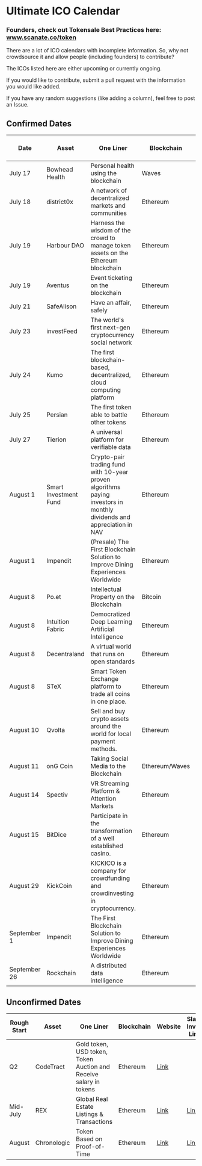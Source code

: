 # Ultimate ICO Calendar

### Founders, check out Tokensale Best Practices here: www.scanate.co/token

There are a lot of ICO calendars with incomplete information. So, why not crowdsource it and allow people (including founders) to contribute?

The ICOs listed here are either upcoming or currently ongoing.

If you would like to contribute, submit a pull request with the information you would like added.

If you have any random suggestions (like adding a column), feel free to post an Issue.

## Confirmed Dates

| Date  | Asset | One Liner | Blockchain | Website | Slack Invite Link | Reddit | Twitter
| ------------- | ------------- | ------------- | ------------- | ------------- | ------------- | ------------- | ------------- |
| July 17 | Bowhead Health |Personal health using the blockchain | Waves | [Link](https://www.bowheadhealth.com/) | [Link](https://bowhead-slack.herokuapp.com/) | [Link](https://www.reddit.com/r/bowhead/) | [Link](https://twitter.com/bowheadhealth) |
| July 18 | district0x | A network of decentralized markets and communities | Ethereum | [Link](https://district0x.io/) | [Link](https://district0x-slack.herokuapp.com/) | | [Link](https://twitter.com/district0x) |
| July 19 | Harbour DAO |Harness the wisdom of the crowd to manage token assets on the Ethereum blockchain | Ethereum | [Link](https://harbour.tokenate.io/) | [Link](https://harbourdao.herokuapp.com/) | [Link](https://www.reddit.com/r/HarbourDao/) | [Link](https://twitter.com/HarbourDao) |
| July 19 | Aventus | Event ticketing on the blockchain | Ethereum | [Link](https://aventus.io/) | [Link](https://slack.aventus.io/) | [Link](https://www.reddit.com/r/aventus/) | [Link](https://twitter.com/AventusSystems) |
| July 21 | SafeAlison | Have an affair, safely | Ethereum | [Link](https://safealison.com/) | | | [Link](https://twitter.com/SafealisonSafe) |
| July 23 | investFeed | The world's first next-gen cryptocurrency social network| Ethereum | [Link](https://tokensale.investfeed.com/) | [Link](https://join.slack.com/t/investfeed/shared_invite/MjEzMzg1NTc0MTYxLTE1MDAzMTkxOTYtNGE0MzFhOTI5Yg) | [Link](https://www.reddit.com/r/investFeedOfficial/) | [Link](https://twitter.com/investfeed) |
| July 24 | Kumo | The first blockchain-based, decentralized, cloud computing platform| Ethereum | [Link](https://www.kumocoin.com/) | | | |
| July 25 | Persian | The first token able to battle other tokens| Ethereum | [Link](http://persian.brainmote.com.s3-website.eu-central-1.amazonaws.com) |  |  | [Link](https://twitter.com/persian_token) |
| July 27 | Tierion | A universal platform for verifiable data | Ethereum | [Link](https://goo.gl/C66Yzk) |  | [Link](https://www.reddit.com/r/tierion) | [Link](https://twitter.com/tierion) |
| August 1 | Smart Investment Fund | Crypto-pair trading fund with 10-year proven algorithms paying investors in monthly dividends and appreciation in NAV | Ethereum | [Link](https://SmartIFT.com) | | [Link](https://www.reddit.com/r/SmartIFT/) | [Link](https://twitter.com/SmartIFT) |
| August 1 | Impendit | (Presale) The First Blockchain Solution to Improve Dining Experiences Worldwide  | Ethereum | [Link](http://impendit.com) | [Link](https://impendit.herokuapp.com/) | [Link](https://www.reddit.com/r/impendit/) | [Link](https://twitter.com/impendit) |
| August 8 | Po.et | Intellectual Property on the Blockchain | Bitcoin | [Link](https://po.et/) | [Link](https://poet-slack.herokuapp.com/) | |[Link](https://twitter.com/_poetproject) |
| August 8 | Intuition Fabric | Democratized Deep Learning Artificial Intelligence | Ethereum | [Link](http://intuitionfabric.com/) || [Link](https://www.reddit.com/r/IntuitionFabric/) | [Link](https://twitter.com/IntuitMachine)
| August 8 | Decentraland | A virtual world that runs on open standards | Ethereum | [Link](https://decentraland.org/) |[Link](https://slack.decentraland.org/)| [Link](https://www.reddit.com/r/decentraland/) | [Link](https://twitter.com/decentraland) |
| August 8 | STeX | Smart Token Exchange platform to trade all coins in one place. | Ethereum | [Link](https://stex.exchange/) | | | [Link](https://twitter.com/STeX_Exchange) |
| August 10 | Qvolta | Sell and buy crypto assets around the world for local payment methods. | Ethereum | [Link](http://qvolta.com) | | [Link](https://www.reddit.com/user/Qvolta/?ref=search_subreddits) | [Link](https://twitter.com/Qvolta_platform) |
| August 11 | onG Coin | Taking Social Media to the Blockchain | Ethereum/Waves | [Link](https://www.ongcoin.io/) | | [Link](https://www.reddit.com/user/onG_social/) | [Link](https://twitter.com/Ong_Social) |
| August 14 | Spectiv | VR Streaming Platform & Attention Markets | Ethereum | [Link](https://spectivvr.com/) | [Link](https://slackpass.io/spectivvr) | | [Link](https://www.twitter.com/spectivvr) |
| August 15 | BitDice | Participate in the transformation of a well established casino.  | Ethereum | [Link](https://ico.bitdice.me/) | [Link](http://slack.bitdice.me/) | [Link](https://www.reddit.com/r/BitDiceCasino/) | [Link](https://twitter.com/BitDice) |
| August 29 | KickCoin | KICKICO is a company for crowdfunding and crowdinvesting in cryptocurrency. | Ethereum | [Link](https://www.kickico.com/) | [Link](https://crowd-ico.slack.com/join/shared_invite/MjA4NjQ0ODMzOTg0LTE0OTk0MjEzMTItNjk4YjMwYTkyZQ) | [Link](https://www.reddit.com/r/KickICO/comments/6n3ag3/welcome_to_rkickico/) | [Link](https://twitter.com/kickicoplatform) |
| September 1 | Impendit | The First Blockchain Solution to Improve Dining Experiences Worldwide  | Ethereum | [Link](http://impendit.com) | [Link](https://impendit.herokuapp.com/) | [Link](https://www.reddit.com/r/impendit/) | [Link](https://twitter.com/impendit) |
| September 26 | Rockchain | A distributed data intelligence | Ethereum | [Link](http://rockchain.org/) | [Link](http://rockteam.org) | [Link](https://www.reddit.com/r/rockchain/) | [Link](https://twitter.com/alphadinos) |

## Unconfirmed Dates

| Rough Start  | Asset | One Liner | Blockchain | Website | Slack Invite Link | Reddit | Twitter |
| ------------- | ------------- | ------------- | ------------- | ------------- | ------------- | ------------- | ------------- |
| Q2  | CodeTract  | Gold token, USD token, Token Auction and Receive salary in tokens | Ethereum | [Link](https://launch.codetract.io/) | | |
| Mid-July | REX  | Global Real Estate Listings & Transactions | Ethereum | [Link](http://rexmls.com/) | [Link]( https://rexmls.herokuapp.com/) | |
| August | Chronologic | Token Based on Proof-of-Time | Ethereum | [Link](https://chronologic.network/) | [Link](https://join.slack.com/t/chronologicnetwork/shared_invite/MjA4NDg5Mzk2ODIzLTE0OTkxNzMzMTAtOTdiYWJmZTQyNw) | |[Link](https://twitter.com/)
